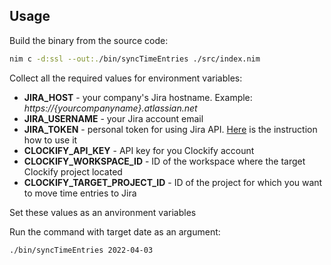 ## Usage
Build the binary from the source code:
```bash
nim c -d:ssl --out:./bin/syncTimeEntries ./src/index.nim
```

Collect all the required values for environment variables:  
- **JIRA_HOST** - your company's Jira hostname. Example: _https://{yourcompanyname}.atlassian.net_  
- **JIRA_USERNAME** - your Jira account email
- **JIRA_TOKEN** - personal token for using Jira API. [Here](https://support.atlassian.com/atlassian-account/docs/manage-api-tokens-for-your-atlassian-account/) is the instruction how to use it
- **CLOCKIFY_API_KEY** - API key for you Clockify account
- **CLOCKIFY_WORKSPACE_ID** - ID of the workspace where the target Clockify project located
- **CLOCKIFY_TARGET_PROJECT_ID** - ID of the project for which you want to move time entries to Jira

Set these values as an anvironment variables    

Run the command with target date as an argument:
```bash
./bin/syncTimeEntries 2022-04-03
```
